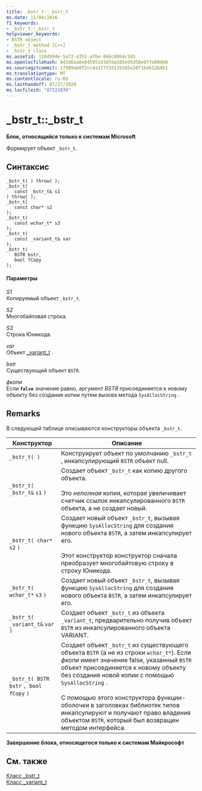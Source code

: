 ```yaml
---
title: _bstr_t::_bstr_t
ms.date: 11/04/2016
f1_keywords:
- _bstr_t::_bstr_t
helpviewer_keywords:
- BSTR object
- _bstr_t method [C++]
- _bstr_t class
ms.assetid: 116d994e-5a72-4351-afbe-866c80b4c165
ms.openlocfilehash: 843d6aa0e04595143d7da585e95d58e97fe80db0
ms.sourcegitcommit: 1f009ab0f2cc4a177f2d1353d5a38f164612bdb1
ms.translationtype: MT
ms.contentlocale: ru-RU
ms.lasthandoff: 07/27/2020
ms.locfileid: "87221839"
---
```

# <a name="_bstr_t_bstr_t"></a>_bstr_t::_bstr_t

**Блок, относящийся только к системам Microsoft**

Формирует объект `_bstr_t`.

## <a name="syntax"></a>Синтаксис

```
_bstr_t( ) throw( );
_bstr_t(
   const _bstr_t& s1
) throw( );
_bstr_t(
   const char* s2
);
_bstr_t(
   const wchar_t* s3
);
_bstr_t(
   const _variant_t& var
);
_bstr_t(
   BSTR bstr,
   bool fCopy
);
```

#### <a name="parameters"></a>Параметры

*S1*<br/>
Копируемый объект `_bstr_t`.

*S2*<br/>
Многобайтовая строка.

*S3*<br/>
Строка Юникода.

*var*<br/>
Объект [_variant_t](../cpp/variant-t-class.md) .

*bstr*<br/>
Существующий объект `BSTR`.

*фкопи*<br/>
Если **`false`** значение равно, аргумент *BSTR* присоединяется к новому объекту без создания копии путем вызова метода `SysAllocString` .

## <a name="remarks"></a>Remarks

В следующей таблице описываются конструкторы объекта `_bstr_t`.

|Конструктор|Описание|
|-----------------|-----------------|
|`_bstr_t( )`|Конструирует объект по умолчанию `_bstr_t` , инкапсулирующий `BSTR` объект null.|
|`_bstr_t( _bstr_t&`  `s1`  `)`|Создает объект `_bstr_t` как копию другого объекта.<br /><br /> Это *неполная* копия, которая увеличивает счетчик ссылок инкапсулированного `BSTR` объекта, а не создает новый.|
|`_bstr_t( char*`  `s2`  `)`|Создает новый объект `_bstr_t`, вызывая функцию `SysAllocString` для создания нового объекта `BSTR`, а затем инкапсулирует его.<br /><br /> Этот конструктор конструктор сначала преобразует многобайтовую строку в строку Юникода.|
|`_bstr_t( wchar_t*`  `s3`  `)`|Создает новый объект `_bstr_t`, вызывая функцию `SysAllocString` для создания нового объекта `BSTR`, а затем инкапсулирует его.|
|`_bstr_t( _variant_t&`  `var`  `)`|Создает объект `_bstr_t` из объекта `_variant_t`, предварительно получив объект `BSTR` из инкапсулированного объекта VARIANT.|
|`_bstr_t( BSTR`  `bstr` `, bool`  `fCopy`  `)`|Создает объект `_bstr_t` из существующего объекта `BSTR` (а не из строки `wchar_t*`). Если *фкопи* имеет значение false, указанный `BSTR` объект присоединяется к новому объекту без создания новой копии с помощью `SysAllocString` .<br /><br /> С помощью этого конструктора функции-оболочки в заголовках библиотек типов инкапсулируют и получают право владения объектом `BSTR`, который был возвращен методом интерфейса.|

**Завершение блока, относящегося только к системам Майкрософт**

## <a name="see-also"></a>См. также

[Класс _bstr_t](../cpp/bstr-t-class.md)<br/>
[Класс _variant_t](../cpp/variant-t-class.md)
